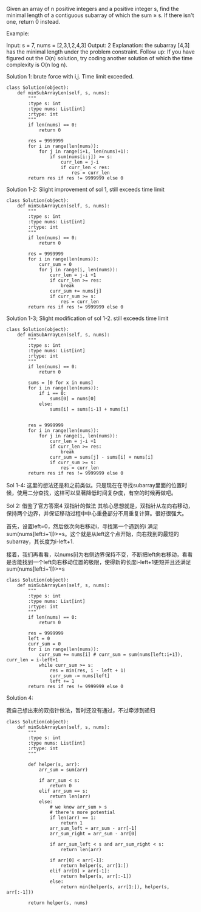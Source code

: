 Given an array of n positive integers and a positive integer s, find the minimal length of a contiguous subarray of which the sum ≥ s. If there isn't one, return 0 instead.

Example: 

Input: s = 7, nums = [2,3,1,2,4,3]
Output: 2
Explanation: the subarray [4,3] has the minimal length under the problem constraint.
Follow up:
If you have figured out the O(n) solution, try coding another solution of which the time complexity is O(n log n). 

Solution 1:
brute force with i,j. Time limit exceeded.

```
class Solution(object):
    def minSubArrayLen(self, s, nums):
        """
        :type s: int
        :type nums: List[int]
        :rtype: int
        """
        if len(nums) == 0:
            return 0
        
        res = 9999999
        for i in range(len(nums)):
            for j in range(i+1, len(nums)+1):
                if sum(nums[i:j]) >= s:
                    curr_len = j-i
                    if curr_len < res:
                        res = curr_len
        return res if res != 9999999 else 0
```

Solution 1-2:
Slight improvement of sol 1, still exceeds time limit
```
class Solution(object):
    def minSubArrayLen(self, s, nums):
        """
        :type s: int
        :type nums: List[int]
        :rtype: int
        """
        if len(nums) == 0:
            return 0
        
        res = 9999999
        for i in range(len(nums)):
            curr_sum = 0
            for j in range(i, len(nums)):
                curr_len = j-i +1
                if curr_len >= res:
                    break
                curr_sum += nums[j]
                if curr_sum >= s:
                    res = curr_len
        return res if res != 9999999 else 0
```

Solution 1-3;
Slight modification of sol 1-2. still exceeds time limit

```
class Solution(object):
    def minSubArrayLen(self, s, nums):
        """
        :type s: int
        :type nums: List[int]
        :rtype: int
        """
        if len(nums) == 0:
            return 0
        
        sums = [0 for x in nums]
        for i in range(len(nums)):
            if i == 0:
                sums[0] = nums[0]
            else:
                sums[i] = sums[i-1] + nums[i]
            
        
        res = 9999999
        for i in range(len(nums)):
            for j in range(i, len(nums)):
                curr_len = j-i +1
                if curr_len >= res:
                    break
                curr_sum = sums[j] - sums[i] + nums[i]
                if curr_sum >= s:
                    res = curr_len
        return res if res != 9999999 else 0
```

Sol 1-4: 
这里的想法还是和之前类似。只是现在在寻找subarray里面的位置时候，使用二分查找，这样可以显著降低时间复杂度，有空的时候再做吧。

Sol 2: 借鉴了官方答案4 双指针的做法
其核心思想就是，双指针从左向右移动，保持两个边界，并保证移动过程中中心重叠部分不用重复计算。很好很强大。

首先，设置left=0，然后依次向右移动i，寻找第一个遇到的i 满足 sum(nums[left:i+1])>=s。这个就是从left这个点开始，向右找到的最短的subarray，其长度为i-left+1.

接着，我们再看看，以nums[i]为右侧边界保持不变，不断把left向右移动，看看是否能找到一个left向右移动位置的极限，使得新的长度i-left+1更短并且还满足sum(nums[left:i+1])>=s

```
class Solution(object):
    def minSubArrayLen(self, s, nums):
        """
        :type s: int
        :type nums: List[int]
        :rtype: int
        """
        if len(nums) == 0:
            return 0
        
        res = 9999999
        left = 0
        curr_sum = 0
        for i in range(len(nums)):
            curr_sum += nums[i] # curr_sum = sum(nums[left:i+1]), curr_len = i-left+1
            while curr_sum >= s:
                res = min(res, i - left + 1)
                curr_sum -= nums[left]
                left += 1
        return res if res != 9999999 else 0
```

Solution 4:

我自己想出来的双指针做法，暂时还没有通过，不过牵涉到递归

```
class Solution(object):
    def minSubArrayLen(self, s, nums):
        """
        :type s: int
        :type nums: List[int]
        :rtype: int
        """
        
        def helper(s, arr):
            arr_sum = sum(arr)
            
            if arr_sum < s:
                return 0
            elif arr_sum == s:
                return len(arr)
            else:
                # we know arr_sum > s
                # there's more potential
                if len(arr) == 1:
                    return 1
                arr_sum_left = arr_sum - arr[-1]
                arr_sum_right = arr_sum - arr[0]
                
                if arr_sum_left < s and arr_sum_right < s:
                    return len(arr)
                
                if arr[0] < arr[-1]:
                    return helper(s, arr[1:])
                elif arr[0] > arr[-1]:
                    return helper(s, arr[:-1])
                else:
                    return min(helper(s, arr[1:]), helper(s, arr[:-1]))
        
        return helper(s, nums)
```
